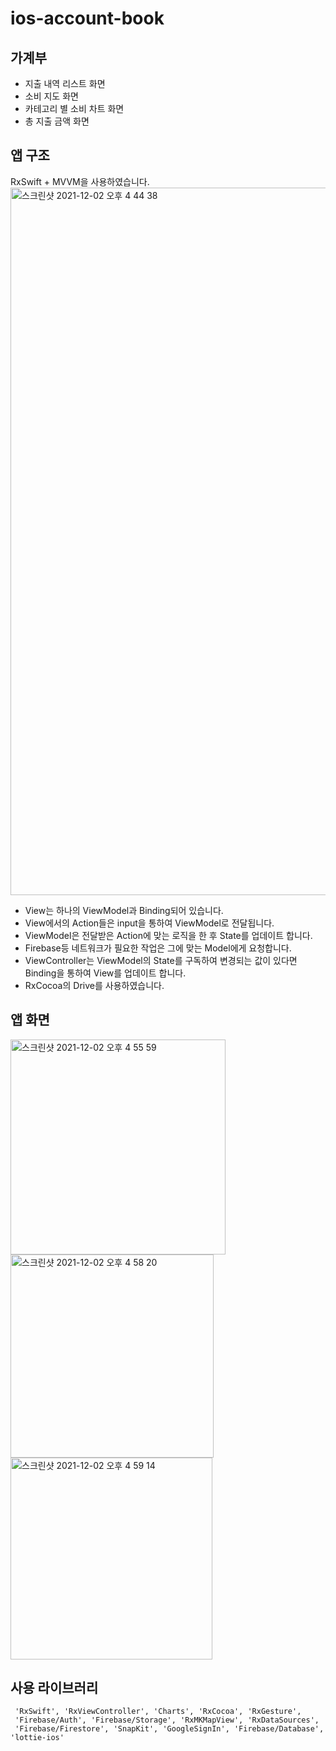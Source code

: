 # ios-account-book
## 가계부
   - 지출 내역 리스트 화면
   - 소비 지도 화면
   - 카테고리 별 소비 차트 화면
   - 총 지출 금액 화면

## 앱 구조

  RxSwift + MVVM을 사용하였습니다.
  <img width="1132" alt="스크린샷 2021-12-02 오후 4 44 38" src="https://user-images.githubusercontent.com/62687919/144379303-a4d588ba-33db-40c5-a769-0720adb2c1da.png">
  
  - View는 하나의 ViewModel과 Binding되어 있습니다.
  - View에서의 Action들은 input을 통하여 ViewModel로 전달됩니다.
  - ViewModel은 전달받은 Action에 맞는 로직을 한 후 State를 업데이트 합니다.
  - Firebase등 네트워크가 필요한 작업은 그에 맞는 Model에게 요청합니다.
  - ViewController는 ViewModel의 State를 구독하여 변경되는 값이 있다면 Binding을 통하여 View를 업데이트 합니다.
  - RxCocoa의 Drive를 사용하였습니다.
  
## 앱 화면
     
   <img width="344" alt="스크린샷 2021-12-02 오후 4 55 59" src="https://user-images.githubusercontent.com/62687919/144380728-afe156bc-3eb4-4f37-a026-4804cb3291e6.png"><img width="325" alt="스크린샷 2021-12-02 오후 4 58 20" src="https://user-images.githubusercontent.com/62687919/144381024-02e9ac1d-3a32-4f28-a3f5-a7ff795c8a79.png"><img width="323" alt="스크린샷 2021-12-02 오후 4 59 14" src="https://user-images.githubusercontent.com/62687919/144381122-8ddaf6db-0afc-4a12-ba92-5f864a011b60.png">
   
## 사용 라이브러리
     
     'RxSwift', 'RxViewController', 'Charts', 'RxCocoa', 'RxGesture', 
     'Firebase/Auth', 'Firebase/Storage', 'RxMKMapView', 'RxDataSources', 
     'Firebase/Firestore', 'SnapKit', 'GoogleSignIn', 'Firebase/Database', 'lottie-ios'
